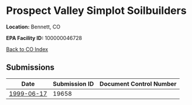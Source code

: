 # Prospect Valley Simplot Soilbuilders

**Location:** Bennett, CO

**EPA Facility ID:** 100000046728

[Back to CO Index](../../index.md)

## Submissions

| Date | Submission ID | Document Control Number |
|------|--------------|-------------------------|
| [1999-06-17](submissions/19658.md) | 19658 |  |
